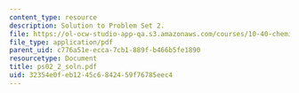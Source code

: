 ```yaml
---
content_type: resource
description: Solution to Problem Set 2.
file: https://ol-ocw-studio-app-qa.s3.amazonaws.com/courses/10-40-chemical-engineering-thermodynamics-fall-2003/32354e0feb1245c6842459f76785eec4_ps02_2_soln.pdf
file_type: application/pdf
parent_uid: c776a51e-ecca-7cb1-889f-b466b5fe1890
resourcetype: Document
title: ps02_2_soln.pdf
uid: 32354e0f-eb12-45c6-8424-59f76785eec4
---
```

